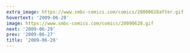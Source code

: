 ```yaml
---
extra_image: https://www.smbc-comics.com/comics/20090628after.gif
hovertext: '2009-06-28'
image: https://www.smbc-comics.com/comics/20090628.gif
next: '2009-06-29'
prev: '2009-06-27'
title: '2009-06-28'
---
```

